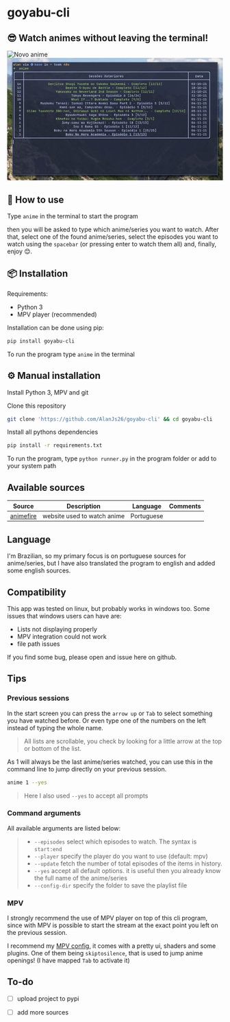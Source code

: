 # goyabu-cli

<!--## assista animes diretamente do terminal-->
## 😎 Watch animes without leaving the terminal!

![Novo anime](https://github.com/AlanJs26/goyabu-cli/blob/main/img/record1.gif?raw=true)
![Retomando uma sessão anterior](https://github.com/AlanJs26/goyabu-cli/blob/main/img/record2.gif?raw=true)

<!--digite `anime` e siga as instruções para utilizar.-->
## 🚀 How to use



Type `anime` in the terminal to start the program

then you will be asked to type which anime/series you want to watch. After that, select one of the found anime/series, select the episodes you want to watch using the `spacebar` (or pressing enter to watch them all) and, finally, enjoy 😊.



<!--## ⚙ Instalação-->
## 📦 Installation

Requirements:
- Python 3
- MPV player (recommended)

Installation can be done using pip:

```bash
pip install goyabu-cli
```

<!--Com isso digitando `anime` no terminal, o programa deve funcionar-->

To run the program type `anime` in the terminal

<!--## Instalação manual-->
## ⚙ Manual installation

Install Python 3, MPV and git 

Clone this repository 
```bash
git clone 'https://github.com/AlanJs26/goyabu-cli' && cd goyabu-cli
```

Install all pythons dependencies 
```bash
pip install -r requirements.txt
```

<!--Assim o programa pode ser executado com `python anime.py` -->
To run the program, type `python runner.py` in the program folder or add to your system path

## Available sources 

| Source                                                | Description                                                        | Language   | Comments           |
| ----------------------------------------------------- | ------------------------------------------------------------------ | ---------- | ------------------ |
| [animefire](https://animefire.com/)             | website used to watch anime                                        | Portuguese |                    |

## Language

I'm Brazilian, so my primary focus is on portuguese sources for anime/series, but I have also translated the program to english and added some english sources.

## Compatibility

This app was tested on linux, but probably works in windows too. Some issues that windows users can have are:

- Lists not displaying properly
- MPV integration could not work
- file path issues

If you find some bug, please open and issue here on github.

## Tips

### Previous sessions

In the start screen you can press the `arrow up` or `Tab` to select something you have watched before. Or even type one of the numbers on the left instead of typing the whole name.

> All lists are scrollable, you check by looking for a little arrow at the top or bottom of the list.

As 1 will always be the last anime/series watched, you can use this in the command line to jump directly on your previous session.

```bash
anime 1 --yes
```

> Here I also used `--yes` to accept all prompts

### Command arguments

All available arguments are listed below:

> -  `--episodes` select which episodes to watch. The syntax is `start:end`
> -  `--player` specify the player do you want to use (default: mpv)
> -  `--update` fetch the number of total episodes of the items in history.
> -  `--yes` accept all default options. it is useful then you already know the full name of the anime/series
> -  `--config-dir` specify the folder to save the playlist file



### MPV

I strongly recommend the use of MPV player on top of this cli program, since with MPV is possible to start the stream at the exact point you left on the previous session.

I recommend my [MPV config](https://github.com/AlanJs26/mpv), it comes with a pretty ui, shaders and some plugins. One of them being `skiptosilence`, that is used to jump anime openings! (I have mapped `Tab` to activate it)



## To-do

- [ ] upload project to pypi
- [ ] add more sources


